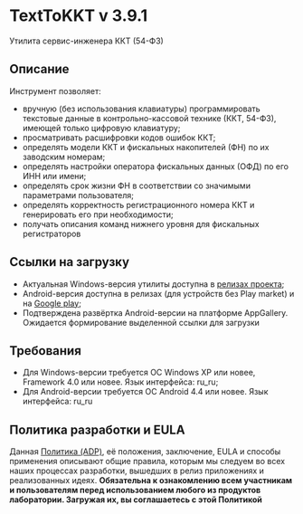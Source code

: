 # TextToKKT v 3.9.1

Утилита сервис-инженера ККТ (54-ФЗ)



## Описание

Инструмент позволяет:
- вручную (без использования клавиатуры) программировать текстовые данные в контрольно-кассовой технике (ККТ, 54-ФЗ), имеющей только цифровую клавиатуру;
- просматривать расшифровки кодов ошибок ККТ;
- определять модели ККТ и фискальных накопителей (ФН) по их заводским номерам;
- определять настройки оператора фискальных данных (ОФД) по его ИНН или имени;
- определять срок жизни ФН в соответствии со значимыми параметрами пользователя;
- определять корректность регистрационного номера ККТ и генерировать его при необходимости;
- получать описания команд нижнего уровня для фискальных регистраторов



## Ссылки на загрузку

- Актуальная Windows-версия утилиты доступна в
[релизах проекта](https://github.com/adslbarxatov/TextToKKT/releases);
- Android-версия доступна в релизах (для устройств без Play market) и на [Google play](https://play.google.com/store/apps/details?id=com.RD_AAOW.TextToKKT);
- Подтверждена развёртка Android-версии на платформе AppGallery. Ожидается формирование выделенной ссылки для загрузки



## Требования

- Для Windows-версии требуется ОС Windows XP или новее, Framework 4.0 или новее. Язык интерфейса: ru_ru;
- Для Android-версии требуется ОС Android 4.4 или новее. Язык интерфейса: ru_ru



## Политика разработки и EULA

Данная [Политика (ADP)](https://vk.com/@rdaaow_fupl-adp), её положения, заключение, EULA и способы применения
описывают общие правила, которым мы следуем во всех наших процессах разработки, вышедших в релиз приложениях
и реализованных идеях.
**Обязательна к ознакомлению всем участникам и пользователям перед использованием любого из продуктов лаборатории.
Загружая их, вы соглашаетесь с этой Политикой**
